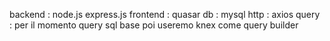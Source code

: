 backend : node.js express.js
frontend : quasar
db : mysql
http : axios
query : per il momento query sql base poi useremo knex come query builder
